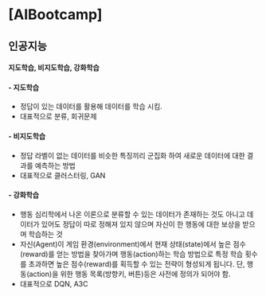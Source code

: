 # [AIBootcamp]

## 인공지능
#### 지도학습, 비지도학습, 강화학습

#### - 지도학습
  - 정답이 있는 데이터를 활용해 데이터를 학습 시킴.
  - 대표적으로 분류, 회귀문제

#### - 비지도학습
  - 정답 라벨이 없는 데이터를 비슷한 특징끼리 군집화 하여 새로운 데이터에 대한 결과를 예측하는 방법
  - 대표적으로 클러스터링, GAN

#### - 강화학습
  - 행동 심리학에서 나온 이론으로 분류할 수 있는 데이터가 존재하는 것도 아니고 데이터가 있어도 정답이 따로 정해져 있지 않으며 자신이 한 행동에 대한 보상을 받으며 학습하는 것
  - 자신(Agent)이 게임 환경(environment)에서 현재 상태(state)에서 높은 점수(reward)를 얻는 방법을 찾아가며 행동(action)하는 학습 방법으로 특정 학습 횟수를 초과하면 높은 점수(reward)를 획득할 수 있는 전략이 형성되게 됩니다. 단, 행동(action)을 위한 행동 목록(방향키, 버튼)등은 사전에 정의가 되어야 함.
  - 대표적으로 DQN, A3C
